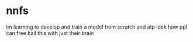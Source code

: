 # nnfs
Im learning to develop and train a model from scratch and atp idek how ppl can free ball this with just their brain